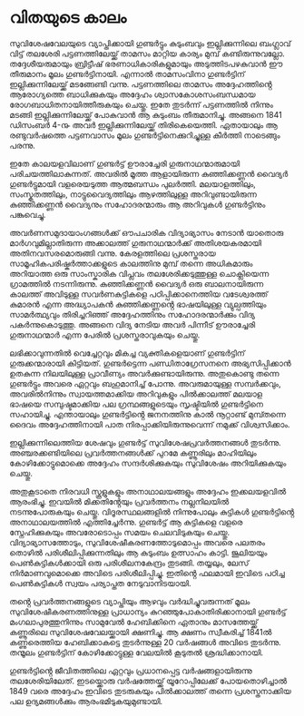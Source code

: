 # വിതയുടെ കാലം

സുവിശേഷവേലയുടെ വ്യാപ്തിക്കായി ഗുണ്ടർട്ടും കുടുംബവും ഇല്ലിക്കുന്നിലെ ബംഗ്ലാവ് വിട്ട് തലശേരി പട്ടണത്തിലേയ്ക്ക് താമസം മാറ്റിയ കാര്യം മുമ്പ് കണ്ടിരുന്നുവല്ലോ. തദ്ദേശീയരുമായും ബ്രിട്ടീഷ് ഭരണാധികാരികളുമായും അടുത്തിടപഴകുവാൻ ഈ തീരുമാനം മൂലം ഗുണ്ടർട്ടിനായി. എന്നാൽ താമസംവിനാ ഗുണ്ടർട്ടിന് ഇല്ലിക്കുന്നിലേയ്ക്ക് മടങ്ങേണ്ടി വന്നു. പട്ടണത്തിലെ താമസം അദ്ദേഹത്തിൻ്റെ ആരോഗ്യത്തെ ബാധിക്കുകയും അദ്ദേഹം ശ്വാസകോശസംബന്ധമായ രോഗബാധിതനായിത്തീരുകയും ചെയ്തു. ഇതേ തുടർന്ന് പട്ടണത്തിൽ നിന്നും മടങ്ങി ഇല്ലിക്കുന്നിലേയ്ക്ക് പോകുവാൻ ആ കുടുംബം തീരുമാനിച്ചു. അങ്ങനെ 1841 ഡിസംബർ 4-൹ അവർ ഇല്ലിക്കുന്നിലേയ്ക്ക് തിരികെയെത്തി. ഏതായാലും ആ രണ്ടുവർഷത്തെ പട്ടണവാസം മൂലം ഗുണ്ടർട്ടിനെക്കുറിച്ചുള്ള കീർത്തി നാടെങ്ങും പരന്നു. 

ഇതേ കാലയളവിലാണ് ഗുണ്ടർട്ട് ഊരാച്ചേരി ഗുരുനാഥന്മാരുമായി പരിചയത്തിലാകുന്നത്. അവരിൽ മൂത്ത ആളായിരുന്ന കുഞ്ഞിക്കണ്ണൻ വൈദ്യർ ഗുണ്ടർട്ടുമായി വളരെയടുത്ത ആത്മബന്ധം പുലർത്തി. മലയാളത്തിലും, സംസ്കൃതത്തിലും, നാട്ടുവൈദ്യത്തിലും ആഴത്തിലുള്ള അറിവുണ്ടായിരുന്ന കുഞ്ഞിക്കണ്ണൻ വൈദ്യനും സഹോദരന്മാരും ആ അറിവുകൾ ഗുണ്ടർട്ടിനും പങ്കുവെച്ചു. 

അവർണസമുദായാംഗങ്ങൾക്ക് ഔപചാരിക വിദ്യാഭ്യാസം നേടാൻ യാതൊരു മാർഗവുമില്ലാതിരുന്ന അക്കാലത്ത് ഗുരുനാഥന്മാർക്ക് അതിശയകരമായി അതിനവസരമൊരുങ്ങി വന്നു.
കേരളത്തിലെ പ്രശസ്തരായ സാമൂഹികപരിഷ്കർത്താക്കളുടെ കാലത്തിനു മുമ്പ് തന്നെ അധികമാരും അറിയാത്ത ഒരു സാംസ്കാരിക വിപ്ലവം തലശേരിക്കടുത്തുള്ള ചൊക്ലിയെന്ന ഗ്രാമത്തിൽ നടന്നിരുന്നു. കുഞ്ഞിക്കണ്ണൻ വൈദ്യർ ഒരു ബാലനായിരുന്ന കാലത്ത് അവിടുള്ള സവർണകുട്ടികളെ പഠിപ്പിക്കാനെത്തിയ വടേശ്വരത്ത് കുമാരൻ എന്ന അദ്ധ്യാപകൻ കുഞ്ഞിക്കണ്ണൻ്റെ ഭാഷയിലുള്ള വ്യുല്പത്തിയും സാമർത്ഥ്യവും തിരിച്ചറിഞ്ഞ് അദ്ദേഹത്തിനും  സഹോദരന്മാർക്കും വിദ്യ പകർന്നുകൊടുത്തു. അങ്ങനെ വിദ്യ നേടിയ അവർ പിന്നീട് ഊരാച്ചേരി ഗുരുനാഥന്മാർ എന്ന പേരിൽ പ്രശസ്തരാവുകയും ചെയ്തു. 

ലഭിക്കാവുന്നതിൽ വെച്ചേറ്റവും മികച്ച വ്യക്തികളെയാണ് ഗുണ്ടർട്ടിന് ഗുരുക്കന്മാരായി കിട്ടിയത്. ഗുണ്ടർട്ടെന്ന പണ്ഡിതാഗ്രേസനനെ അഭ്യസിപ്പിക്കാൻ ഉതകുന്ന നിലയിലുള്ള പ്രാവീണ്യം അവർക്കുണ്ടായിരുന്നു. അതുകൊണ്ടു തന്നെ ഗുണ്ടർട്ടും അവരെ ഏറ്റവും ബഹുമാനിച്ച് പോന്നു.  അവരുമായുള്ള സമ്പർക്കവും, അവരിൽനിന്നും സ്വായത്തമാക്കിയ അറിവുകളും പിൽക്കാലത്ത് മലയാള ഭാഷയെ സമ്പുഷ്ടമാക്കിയ പല ഗ്രന്ഥങ്ങളുടെയും സൃഷ്ടിയിൽ ഗുണ്ടർട്ടിനെ സഹായിച്ചു. എന്തായാലും ഗുണ്ടർട്ടിൻ്റെ ജനനത്തിനു കാൽ നൂറ്റാണ്ട് മുമ്പ്തന്നെ ദൈവം അദ്ദേഹത്തിനായി പാത നിരപ്പാക്കിയിരുന്നുവെന്ന് നമുക്ക് വിശ്വസിക്കാം.

ഇല്ലിക്കുന്നിലെത്തിയ ശേഷവും ഗുണ്ടർട്ട് സുവിശേഷപ്രവർത്തനങ്ങൾ തുടർന്നു. അഞ്ചരക്കണ്ടിയിലെ പ്രവർത്തനങ്ങൾക്ക് പുറമേ കണ്ണൂരിലും മാഹിയിലും കോഴിക്കോട്ടുമൊക്കെ അദ്ദേഹം സന്ദർശിക്കുകയും സുവിശേഷം അറിയിക്കുകയും ചെയ്തു.

അതുകൂടാതെ നിരവധി സ്കൂളുകളും അനാഥാലയങ്ങളും അദ്ദേഹം ഇക്കലയളവിൽ ആരംഭിച്ചു. ഇവയിൽ മിക്കതിൻ്റേയും പ്രവർത്തനം നല്ലനിലയിൽ നടന്നുപോരുകയും ചെയ്തു. വിദൂരസ്ഥലങ്ങളിൽ നിന്നുപോലും കുട്ടികൾ ഗുണ്ടർട്ടിൻ്റെ അനാഥാലയത്തിൽ എത്തിച്ചേർന്നു. ഗുണ്ടർട്ട് ആ കുട്ടികളെ വളരെ സ്നേഹിക്കുകയും അവരോടൊപ്പം സമയം ചെലവിടുകയും ചെയ്തു. വിദ്യാഭ്യാസത്തോടും, സുവിശേഷീകരണത്തോടുമൊപ്പം അവരെ പലതരം തൊഴിൽ പരിശീലിപ്പിക്കുന്നതിലും ആ കുടുംബം ഉത്സാഹം കാട്ടി. ജൂലിയയും പെൺകുട്ടികൾക്കായി ഒരു പരിശീലനകേന്ദ്രം തുടങ്ങി. തയ്യലും, ലേസ് നിർമാണവുമൊക്കെ അവിടെ പരിശീലിപ്പിച്ചു. ഇതിൻ്റെ ഫലമായി ഇവിടെ പഠിച്ച പെൺകുട്ടികൾ സ്വയം പര്യാപ്തത നേടുവാനിടയായി.

തൻ്റെ പ്രവർത്തനങ്ങളുടെ വ്യാപ്തിയും ആഴവും വർദ്ധിച്ചുവരുന്നത് മൂലം സുവിശേഷീകരണത്തിനുള്ള പ്രാധാന്യം കുറഞ്ഞുപോകാതിരിക്കാനായി ഗുണ്ടർട്ട് മംഗലാപുരത്തുനിന്നും സാമുവേൽ ഹേബിക്കിനെ ഏതാനും മാസത്തേയ്ക്ക് കണ്ണൂരിലെ സുവിശേഷവേലയ്ക്കായി ക്ഷണിച്ചു. ആ ക്ഷണം സ്വീകരിച്ച് 1841ൽ കണ്ണുരെത്തിയ ഹേബിക്കാകട്ടെ തുടർന്നുള്ള 20 വർഷങ്ങൾ അവിടെ തുടർന്നു. തന്മൂലം ഗുണ്ടർട്ടിന് കോഴിക്കോട്ടുള്ള വേലയിൽ കൂടുതൽ ശ്രദ്ധിക്കാനായി.

ഗുണ്ടർട്ടിൻ്റെ ജീവിതത്തിലെ ഏറ്റവും പ്രധാനപ്പെട്ട വർഷങ്ങളായിരുന്നു തലശേരിയിലേത്. ഇടയ്ക്കൊരു വർഷത്തേയ്ക്ക് യൂറോപ്പിലേക്ക് പോയതൊഴിച്ചാൽ 1849 വരെ അദ്ദേഹം ഇവിടെ തുടരുകയും പിൽക്കാലത്ത് തന്നെ പ്രശസ്തനാക്കിയ പല ഉദ്യമങ്ങൾക്കും ആരംഭമിടുകയുമുണ്ടായി.